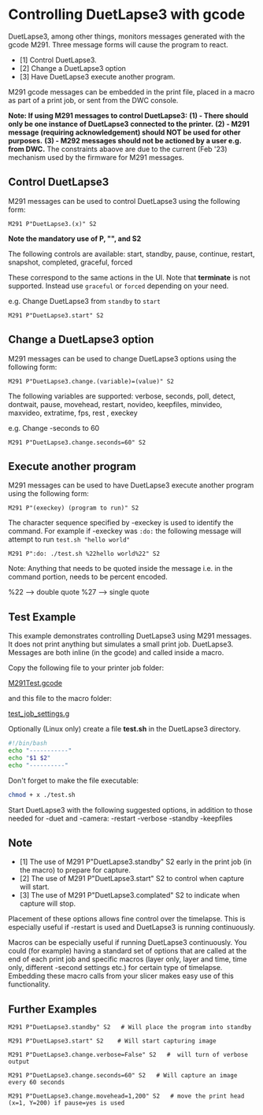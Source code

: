# Controlling DuetLapse3 with gcode

DuetLapse3, among other things, monitors messages generated with the gcode M291.
Three message forms will cause the program to react.

- [1]  Control DuetLapse3.
- [2]  Change a DuetLapse3 option
- [3]  Have DuetLapse3 execute another program.

M291 gcode messages can be embedded in the print file, placed in a macro as part of a print job, or sent from the DWC console.

**Note: If using M291 messages to control DuetLapse3:**
**(1) - There should only be one instance of DuetLapse3 connected to the printer.**
**(2) - M291 message (requiring acknowledgement) should NOT be used for other purposes.**
**(3) - M292 messages should not be actioned by a user e.g. from DWC.**
The constraints abaove are due to the current (Feb '23) mechanism used by the firmware for M291 messages.

## Control DuetLapse3

M291 messages can be used to control DuetLapse3 using the following form:

```text
M291 P"DuetLapse3.(x)" S2
```

**Note the mandatory use of P, "", and S2**

The following controls are available:
start, standby, pause, continue, restart, snapshot, completed, graceful, forced

These correspond to the same actions in the UI.
Note that **terminate** is not supported.  Instead use `graceful` or `forced` depending on your need.

e.g. Change DuetLapse3 from `standby` to `start`

```text
M291 P"DuetLapse3.start" S2
```

## Change a DuetLapse3 option

M291 messages can be used to change DuetLapse3 options using the following form:

```text
M291 P"DuetLapse3.change.(variable)=(value)" S2
```

The following variables are supported:
verbose, seconds, poll, detect, dontwait, pause, movehead, restart, novideo, keepfiles, minvideo, maxvideo, extratime, fps, rest , execkey

e.g. Change -seconds to 60

```text
M291 P"DuetLapse3.change.seconds=60" S2
```

## Execute another program

M291 messages can be used to have DuetLapse3 execute another program using the following form:

```text
M291 P"(execkey) (program to run)" S2
```

The character sequence specified by -execkey is used to identify the command. For example if -execkey was `:do:` the following message will attempt to run `test.sh "hello world"`

```text
M291 P":do: ./test.sh %22hello world%22" S2
```

Note: Anything that needs to be quoted inside the message i.e. in the command portion, needs to be percent encoded.

%22 --> double quote
%27 --> single quote

## Test Example

This example demonstrates controlling DuetLapse3 using M291 messages.
It does not print anything but simulates a small print job.
DuetLapse3. Messages are both inline (in the gcode) and called inside a macro.

Copy the following file to your printer job folder:

[M291Test.gcode](https://github.com/stuartofmt/DuetLapse3/blob/main/Examples/M291Test.gcode)

and this file to the macro folder:

[test_job_settings.g](https://github.com/stuartofmt/DuetLapse3/blob/main/Examples/test_job_settings.g)

Optionally (Linux only) create a file **test.sh** in the DuetLapse3 directory.

```bash
#!/bin/bash
echo "-----------"
echo "$1 $2"
echo "----------"
```

Don't forget to make the file executable:

```bash
chmod + x ./test.sh
```

Start DuetLapse3 with the following suggested options, in addition to those needed for -duet and -camera:
-restart -verbose -standby -keepfiles

## Note

- [1]  The use of M291 P"DuetLapse3.standby" S2  early in the print job (in the macro) to prepare for capture.
- [2]  The use of M291 P"DuetLapse3.start" S2 to control when capture will start.
- [3]  The use of M291 P"DuetLapse3.complated" S2  to indicate when capture will stop.

Placement of these options allows fine control over the timelapse.  This is especially useful if -restart is used and DuetLapse3 is running continuously.

Macros can be especially useful if running DuetLapse3 continuously.
You could (for example) having a standard set of options that are called at the end of each print job and specific macros (layer only, layer and time, time only, different -second settings etc.) for certain type of timelapse.
Embedding these macro calls from your slicer makes easy use of this functionality.

## Further Examples

```text
M291 P"DuetLapse3.standby" S2   # Will place the program into standby
```

```text
M291 P"DuetLapse3.start" S2    # Will start capturing image
```

```text
M291 P"DuetLapse3.change.verbose=False" S2   #  will turn of verbose output
```

```text
M291 P"DuetLapse3.change.seconds=60" S2   # Will capture an image every 60 seconds
```

```text
M291 P"DuetLapse3.change.movehead=1,200" S2   # move the print head (x=1, Y=200) if pause=yes is used
```
